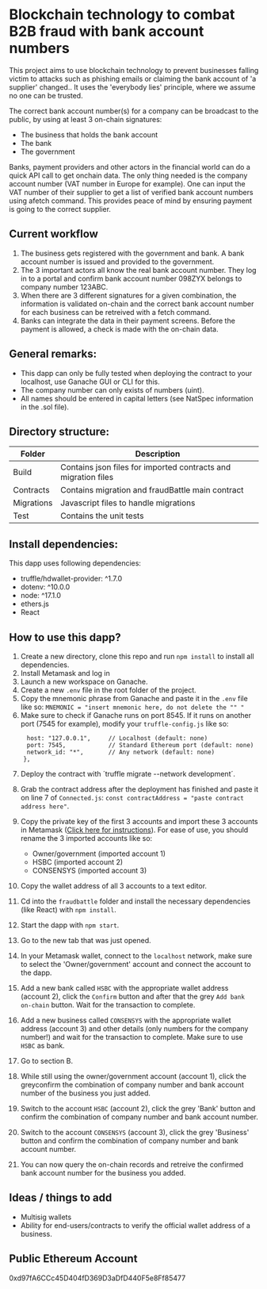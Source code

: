 # Blockchain technology to combat B2B fraud with bank account numbers

This project aims to use blockchain technology to prevent businesses falling victim to attacks such as phishing emails or claiming the bank account of 'a supplier' changed..
It uses the 'everybody lies' principle, where we assume no one can be trusted.

The correct bank account number(s) for a company can be broadcast to the public, by using at least 3 on-chain signatures:
 - The business that holds the bank account
 - The bank
 - The government

Banks, payment providers and other actors in the financial world can do a quick API call to get onchain data. The only thing needed is the company account number (VAT number in Europe for example). One can input the VAT number of their supplier to get a list of verified bank account numbers using afetch command. This provides peace of mind by ensuring payment is going to the correct supplier.

## Current workflow

1. The business gets registered with the government and bank. A bank account number is issued and provided to the government.
2. The 3 important actors all know the real bank account number. They log in to a portal and confirm bank account number 098ZYX belongs to company number 123ABC.
3. When there are 3 different signatures for a given combination, the information is validated on-chain and the correct bank account number for each business can be retreived with a fetch command.
4. Banks can integrate the data in their payment screens. Before the payment is allowed, a check is made with the on-chain data.

## General remarks:
- This dapp can only be fully tested when deploying the contract to your localhost, use Ganache GUI or CLI for this.
- The company number can only exists of numbers (uint).
- All names should be entered in capital letters (see NatSpec information in the .sol file).


## Directory structure:
| Folder   | Description |
| -------- | ----------- |
| Build    | Contains json files for imported contracts and migration files |
| Contracts | Contains migration and fraudBattle main contract |
| Migrations | Javascript files to handle migrations |
| Test | Contains the unit tests |
## Install dependencies:
This dapp uses following dependencies:
- truffle/hdwallet-provider: ^1.7.0
- dotenv: ^10.0.0
- node: ^17.1.0
- ethers.js
- React

## How to use this dapp?

1.  Create a new directory, clone this repo and run `npm install` to install all dependencies.
2.  Install Metamask and log in
3.  Launch a new workspace on Ganache.
4.  Create a new `.env` file in the root folder of the project.
5.  Copy the mnemonic phrase from Ganache and paste it in the `.env` file like so:
`MNEMONIC = "insert mnemonic here, do not delete the "" "`
6.  Make sure to check if Ganache runs on port 8545. If it runs on another port (7545 for example), modify your `truffle-config.js` like so:
```development: {
     host: "127.0.0.1",     // Localhost (default: none)
     port: 7545,            // Standard Ethereum port (default: none)
     network_id: "*",       // Any network (default: none)
    },
```
7. Deploy the contract with ´truffle migrate --network development´.
8. Grab the contract address after the deployment has finished and paste it on line 7 of `Connected.js`: `const contractAddress = "paste contract address here"`.
9.  Copy the private key of the first 3 accounts and import these 3 accounts in Metamask ([Click here for instructions](https://metamask.zendesk.com/hc/en-us/articles/360015489331-How-to-import-an-Account)). For ease of use, you should rename the 3 imported accounts like so:
    -  Owner/government (imported account 1)
    -  HSBC (imported account 2)
    -  CONSENSYS (imported account 3)

10. Copy the wallet address of all 3 accounts to a text editor.
11. Cd into the `fraudbattle` folder and install the necessary dependencies (like React) with `npm install`. 
12. Start the dapp with `npm start`.
13. Go to the new tab that was just opened.
14. In your Metamask wallet, connect to the `localhost` network, make sure to select the 'Owner/government' account and connect the account to the dapp.
15. Add a new bank called `HSBC` with the appropriate wallet address (account 2), click the `Confirm` button and after that the grey `Add bank on-chain` button. Wait for the transaction to complete.
16. Add a new business called `CONSENSYS` with the appropriate wallet address (account 3) and other details (only numbers for the company number!) and wait for the transaction to complete. Make sure to use `HSBC` as bank.
17. Go to section B.
18. While still using the owner/government account (account 1), click the greyconfirm the combination of company number and bank account number of the business you just added.
19. Switch to the account `HSBC` (account 2), click the grey 'Bank' button and confirm the combination of company number and bank account number.
20. Switch to the account `CONSENSYS` (account 3), click the grey 'Business' button and confirm the combination of company number and bank account number.
21. You can now query the on-chain records and retreive the confirmed bank account number for the business you added.


## Ideas / things to add

 - Multisig wallets
 - Ability for end-users/contracts to verify the official wallet address of a business.

## Public Ethereum Account
0xd97fA6CCc45D404fD369D3aDfD440F5e8Ff85477
